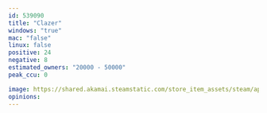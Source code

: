 ```yaml
---
id: 539090
title: "Clazer"
windows: "true"
mac: "false"
linux: false
positive: 24
negative: 8
estimated_owners: "20000 - 50000"
peak_ccu: 0

image: https://shared.akamai.steamstatic.com/store_item_assets/steam/apps/539090/header.jpg?t=1575418054
opinions:
---
```

